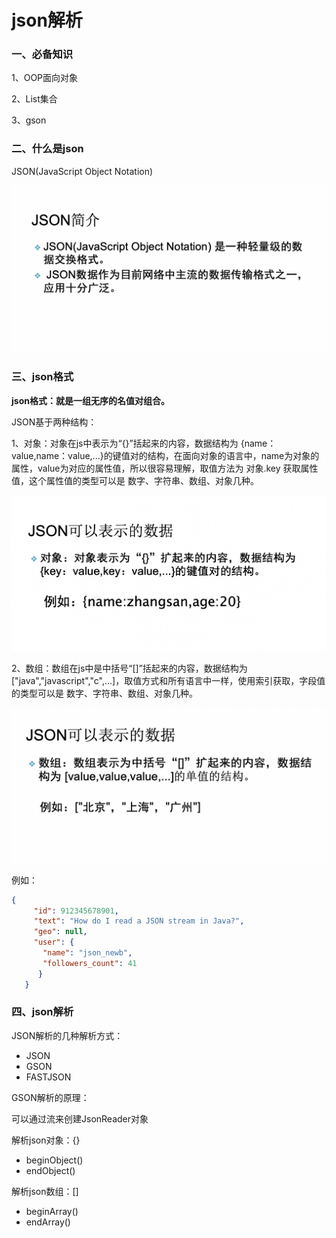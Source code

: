 # json解析

### 一、必备知识

1、OOP面向对象

2、List集合

3、gson

### 二、什么是json

JSON(JavaScript Object Notation)

![WX20200618-104530@2x](img/WX20200618-104530@2x.png)





### 三、json格式

**json格式：就是一组无序的名值对组合。**

JSON基于两种结构：

1、对象：对象在js中表示为“{}”括起来的内容，数据结构为 {name：value,name：value,...}的键值对的结构，在面向对象的语言中，name为对象的属性，value为对应的属性值，所以很容易理解，取值方法为 对象.key 获取属性值，这个属性值的类型可以是 数字、字符串、数组、对象几种。

![WX20200618-104721@2x](img/WX20200618-104721@2x.png)



2、数组：数组在js中是中括号“[]”括起来的内容，数据结构为 ["java","javascript","c",...]，取值方式和所有语言中一样，使用索引获取，字段值的类型可以是 数字、字符串、数组、对象几种。

![WX20200618-105155@2x](img/WX20200618-105155@2x.png)

例如：

```json
{
     "id": 912345678901,
     "text": "How do I read a JSON stream in Java?",
     "geo": null,
     "user": {
       "name": "json_newb",
       "followers_count": 41
      }
   }

```



### 四、json解析

JSON解析的几种解析方式：

- JSON
- GSON
- FASTJSON



GSON解析的原理：

可以通过流来创建JsonReader对象

解析json对象：{}

- beginObject()
- endObject()

解析json数组：[]

- beginArray()
- endArray()




